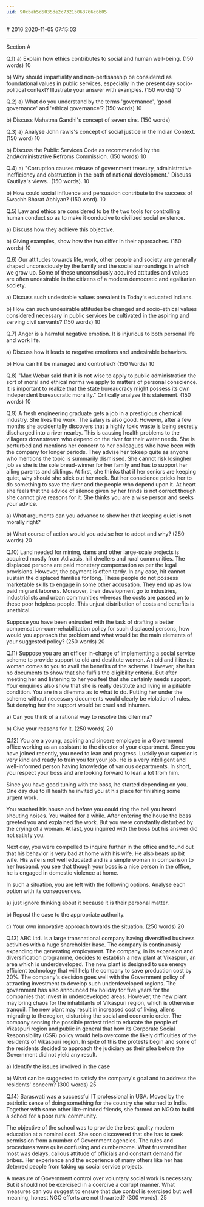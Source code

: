 ```yaml
---
uid: 90cbab5d5035de2c7321b063766c6b05
---
```


﻿# 2016
2020-11-05 07:15:03
            
---


Section A


Q.1) a) Explain how ethics contributes to social and human well-being. (150 words) 10




b) Why should impartiality and non-pertisanship be considered as foundational values in public services, especially in the present day socio-political context? Illustrate your answer with examples. (150 words) 10




Q.2) a) What do you understand by the terms 'governance', 'good governance' and 'ethical governance'? (150 words) 10




b) Discuss Mahatma Gandhi's concept of seven sins. (150 words)






Q.3) a) Analyse John rawls's concept of social justice in the Indian Context. (150 word) 10




b) Discuss the Public Services Code as recommended by the 2ndAdministrative Refroms Commission. (150 words) 10




Q.4) a) "Corruption causes misuse of government treasury, administrative inefficiency and obstruction in the path of national development." Discuss Kautilya's views.. (150 words). 10




b) How could social influence and persuasion contribute to the success of Swachh Bharat Abhiyan? (150 word). 10




Q.5) Law and ethics are considered to be the two tools for controlling human conduct so as to make it conducive to civilized social existence.




a) Discuss how they achieve this objective.




b) Giving examples, show how the two differ in their approaches. (150 words) 10




Q.6) Our attitudes towards life, work, other people and society are generally shaped unconsciously by the family and the social surroundings in which we grow up. Some of these unconsciously acquired attitudes and values are often undesirable in the citizens of a modern democratic and egalitarian society.




a) Discuss such undesirable values prevalent in Today's educated Indians.




b) How can such undesirable attitudes be changed and socio-ethical values considered necessary in public services be cultivated in the aspiring and serving civil servants? (150 words) 10




Q.7) Anger is a harmful negative emotion. It is injurious to both personal life and work life.




a) Discuss how it leads to negative emotions and undesirable behaviors.




b) How can hit be managed and controlled? (150 Words) 10




Q.8) "Max Webar said that it is not wise to apply to public administration the sort of moral and ethical norms we apply to matters of personal conscience. It is important to realize that the state bureaucracy might possess its own independent bureaucratic morality." Critically analyse this statement. (150 words) 10


Q.9) A fresh engineering graduate gets a job in a prestigious chemical industry. She likes the work. The salary is also good. However, after a few months she accidentally discovers that a highly toxic waste is being secretly discharged into a river nearby. This is causing health problems to the villagers downstream who depend on the river for their water needs. She is perturbed and mentions her concern to her colleagues who have been with the company for longer periods. They advise her tokeep quite as anyone who mentions the topic is summarily dismissed. She cannot risk losingher job as she is the sole bread-winner for her family and has to support her ailing parents and siblings. At first, she thinks that if her seniors are keeping quiet, why should she stick out her neck. But her conscience pricks her to do something to save the river and the people who depend upon it. At heart she feels that the advice of silence given by her frinds is not correct though she cannot give reasons for it. She thinks you are a wise person and seeks your advice.


a) What arguments can you advance to show her that keeping quiet is not morally right?


b) What course of action would you advise her to adopt and why? (250 words) 20


Q.10) Land needed for mining, dams and other large-scale projects is acquired mostly from Adivasis, hill dwellers and rural communities. The displaced persons are paid monetary compensation as per the legal provisions. However, the payment is often tardy. In any case, hit cannot sustain the displaced families for long. These people do not possess marketable skills to engage in some other accusation. They end up as low paid migrant laborers. Moreover, their development go to industries, industrialists and urban communities whereas the costs are passed on to these poor helpless people. This unjust distribution of costs and benefits is unethical.


Suppose you have been entrusted with the task of drafting a better compensation-cum-rehabilitation policy for such displaced persons, how would you approach the problem and what would be the main elements of your suggested policy? (250 words) 20


Q.11) Suppose you are an officer in-charge of implementing a social service scheme to provide support to old and destitute women. An old and illiterate woman comes to you to avail the benefits of the scheme. However, she has no documents to show that she fulfils the eligibility criteria. But after meeting her and listening to her you feel that she certainly needs support. Your enquiries also show that she is really destitute and living in a pitiable condition. You are in a dilemma as to what to do. Putting her under the scheme without necessary documents would clearly be violation of rules. But denying her the support would be cruel and inhuman.


a) Can you think of a rational way to resolve this dilemma?


b) Give your reasons for it. (250 words) 20


Q.12) You are a young, aspiring and sincere employee in a Government office working as an assistant to the director of your department. Since you have joined recently, you need to lean and progress. Luckily your superior is very kind and ready to train you for your job. He is a very intelligent and well-informed person having knowledge of various departments. In short, you respect your boss and are looking forward to lean a lot from him.


Since you have good tuning with the boss, he started depending on you. One day due to ill health he invited you at his place for finishing some urgent work.


You reached his house and before you could ring the bell you heard shouting noises. You waited for a while. After entering the house the boss greeted you and explained the work. But you were constantly disturbed by the crying of a woman. At last, you inquired with the boss but his answer did not satisfy you.


Next day, you were compelled to inquire further in the office and found out that his behavior is very bad at home with his wife. He also beats up bit wife. His wife is not well educated and is a simple woman in comparison to her husband. you see that though your boss is a nice person in the office, he is engaged in domestic violence at home.


In such a situation, you are left with the following options. Analyse each option with its consequences.


a) just ignore thinking about it because it is their personal matter.


b) Repost the case to the appropriate authority.


c) Your own innovative approach towards the situation. (250 words) 20


Q.13) ABC Ltd. Is a large transnational company having diversified business activities with a huge shareholder base. The company is continuously expanding the generating employment. The company, in its expansion and diversification programme, decides to establish a new plant at Vikaspuri, an area which is underdeveloped. The new plant is designed to use energy efficient technology that will help the company to save production cost by 20%. The company's decision goes well with the Government policy of attracting investment to develop such underdeveloped regions. The government has also announced tax holiday for five years for the companies that invest in underdeveloped areas. However, the new plant may bring chaos for the inhabitants of Vikaspuri region, which is otherwise tranquil. The new plant may result in increased cost of living, aliens migrating to the region, disturbing the social and economic order. The company sensing the possible protest tried to educate the people of Vikaspuri region and public in general that how its Corporate Social Responsibility (CSR) policy would help overcome the likely difficulties of the residents of Vikaspuri region. In spite of this the protests begin and some of the residents decided to approach the judiciary as their plea before the Government did not yield any result.


a) Identify the issues involved in the case


b) What can be suggested to satisfy the company's goal and to address the residents' concern? (300 words) 25


Q.14) Saraswati was a successful IT professional in USA. Moved by the patriotic sense of doing something for the country she returned to India. Together with some other like-minded friends, she formed an NGO to build a school for a poor rural community.


The objective of the school was to provide the best quality modern education at a nominal cost. She soon discovered that she has to seek permission from a number of Government agencies. The rules and procedures were quite confusing and cumbersome. What frustrated her most was delays, callous attitude of officials and constant demand for bribes. Her experience and the experience of many others like her has deterred people from taking up social service projects.


A measure of Government control over voluntary social work is necessary. But it should not be exercised in a coercive a corrupt manner. What measures can you suggest to ensure that due control is exercised but well meaning, honest NGO efforts are not thwarted? (300 words). 25




